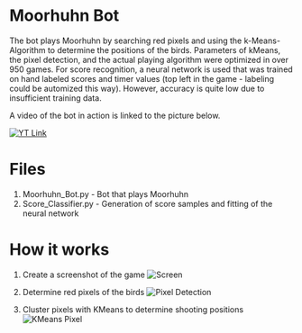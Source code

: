 # Moorhuhn Bot
The bot plays Moorhuhn by searching red pixels and using the k-Means-Algorithm to determine the positions of the birds. Parameters of kMeans, the pixel detection, and the actual playing algorithm were optimized in over 950 games. For score recognition, a neural network is used that was trained on hand labeled scores and timer values (top left in the game - labeling could be automized this way). However, accuracy is quite low due to insufficient training data.

A video of the bot in action is linked to the picture below.

[![YT Link](https://github.com/Lucas749/Moorhuhn-Autoclicker/blob/master/README%20Pictures/Youtube%20Link.JPG)](https://www.youtube.com/watch?v=HsXdwFAUP_k)

# Files
1. Moorhuhn_Bot.py - Bot that plays Moorhuhn
2. Score_Classifier.py - Generation of score samples and fitting of the neural network

# How it works
1. Create a screenshot of the game
![Screen](https://github.com/Lucas749/Moorhuhn-Autoclicker/blob/master/README%20Pictures/Moorhuhn%20Screen.JPG)

2. Determine red pixels of the birds
![Pixel Detection](https://github.com/Lucas749/Moorhuhn-Autoclicker/blob/master/README%20Pictures/Pixel%20Detection.png)

3. Cluster pixels with KMeans to determine shooting positions
![KMeans Pixel](https://github.com/Lucas749/Moorhuhn-Autoclicker/blob/master/README%20Pictures/Pixel%20KMeans.png)

